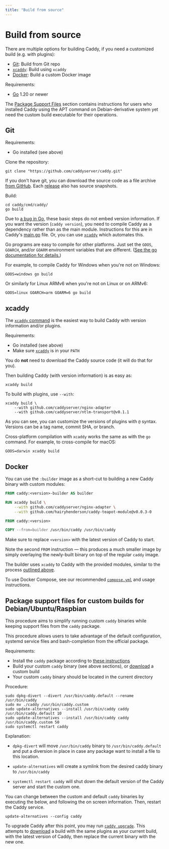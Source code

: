 ```yaml
---
title: "Build from source"
---
```


# Build from source

There are multiple options for building Caddy, if you need a customized build (e.g. with plugins):
- [Git](#git): Build from Git repo
- [`xcaddy`](#xcaddy): Build using `xcaddy`
- [Docker](#docker): Build a custom Docker image

Requirements:

- [Go](https://golang.org/doc/install) 1.20 or newer

The [Package Support Files](#package-support-files-for-custom-builds-for-debianubunturaspbian) section contains instructions for users who installed Caddy using the APT command on Debian-derivative system yet need the custom build executable for their operations.



## Git

Requirements:

- Go installed (see above)

Clone the repository:

<pre><code class="cmd bash">git clone "https://github.com/caddyserver/caddy.git"</code></pre>

If you don't have git, you can download the source code as a file archive [from GitHub](https://github.com/caddyserver/caddy). Each [release](https://github.com/caddyserver/caddy/releases) also has source snapshots.

Build:

<pre><code class="cmd"><span class="bash">cd caddy/cmd/caddy/</span>
<span class="bash">go build</span></code></pre>


<aside class="tip">

Due to [a bug in Go](https://github.com/golang/go/issues/29228), these basic steps do not embed version information. If you want the version (`caddy version`), you need to compile Caddy as a dependency rather than as the main module. Instructions for this are in Caddy's [main.go](https://github.com/caddyserver/caddy/blob/master/cmd/caddy/main.go) file. Or, you can use [`xcaddy`](#xcaddy) which automates this.

</aside>

Go programs are easy to compile for other platforms. Just set the `GOOS`, `GOARCH`, and/or `GOARM` environment variables that are different. ([See the go documentation for details.](https://golang.org/doc/install/source#environment))

For example, to compile Caddy for Windows when you're not on Windows:

<pre><code class="cmd bash">GOOS=windows go build</code></pre>

Or similarly for Linux ARMv6 when you're not on Linux or on ARMv6:

<pre><code class="cmd bash">GOOS=linux GOARCH=arm GOARM=6 go build</code></pre>



## xcaddy

The [`xcaddy` command](https://github.com/caddyserver/xcaddy) is the easiest way to build Caddy with version information and/or plugins.

Requirements:

- Go installed (see above)
- Make sure [`xcaddy`](https://github.com/caddyserver/xcaddy/releases) is in your `PATH`

You do **not** need to download the Caddy source code (it will do that for you).

Then building Caddy (with version information) is as easy as:

<pre><code class="cmd bash">xcaddy build</code></pre>

To build with plugins, use `--with`:

<pre><code class="cmd bash">xcaddy build \
    --with github.com/caddyserver/nginx-adapter
	--with github.com/caddyserver/ntlm-transport@v0.1.1</code></pre>

As you can see, you can customize the versions of plugins with `@` syntax. Versions can be a tag name, commit SHA, or branch.

Cross-platform compilation with `xcaddy` works the same as with the `go` command. For example, to cross-compile for macOS:

<pre><code class="cmd bash">GOOS=darwin xcaddy build</code></pre>



## Docker

You can use the `:builder` image as a short-cut to building a new Caddy binary with custom modules:

```Dockerfile
FROM caddy:<version>-builder AS builder

RUN xcaddy build \
    --with github.com/caddyserver/nginx-adapter \
    --with github.com/hairyhenderson/caddy-teapot-module@v0.0.3-0

FROM caddy:<version>

COPY --from=builder /usr/bin/caddy /usr/bin/caddy
```

Make sure to replace `<version>` with the latest version of Caddy to start.

Note the second `FROM` instruction — this produces a much smaller image by simply overlaying the newly-built binary on top of the regular `caddy` image.

The builder uses `xcaddy` to Caddy with the provided modules, similar to the process [outlined above](#xcaddy).

To use Docker Compose, see our recommended [`compose.yml`](/docs/running#docker-compose) and usage instructions.



## Package support files for custom builds for Debian/Ubuntu/Raspbian

This procedure aims to simplify running custom `caddy` binaries while keeping support files from the `caddy` package.

This procedure allows users to take advantage of the default configuration, systemd service files and bash-completion from the official package.

Requirements:
- Install the `caddy` package according to [these instructions](/docs/install#debian-ubuntu-raspbian)
- Build your custom `caddy` binary (see above sections), or [download](/download) a custom build
- Your custom `caddy` binary should be located in the current directory

Procedure:
<pre><code class="cmd"><span class="bash">sudo dpkg-divert --divert /usr/bin/caddy.default --rename /usr/bin/caddy</span>
<span class="bash">sudo mv ./caddy /usr/bin/caddy.custom</span>
<span class="bash">sudo update-alternatives --install /usr/bin/caddy caddy /usr/bin/caddy.default 10</span>
<span class="bash">sudo update-alternatives --install /usr/bin/caddy caddy /usr/bin/caddy.custom 50</span>
<span class="bash">sudo systemctl restart caddy</span>
</code></pre>

Explanation:

- `dpkg-divert` will move `/usr/bin/caddy` binary to `/usr/bin/caddy.default` and put a diversion in place in case any package want to install a file to this location.

- `update-alternatives` will create a symlink from the desired caddy binary to `/usr/bin/caddy`

- `systemctl restart caddy` will shut down the default version of the Caddy server and start the custom one.

You can change between the custom and default `caddy` binaries by executing the below, and following the on screen information. Then, restart the Caddy service.

<pre><code class="cmd bash">update-alternatives --config caddy</code></pre>

To upgrade Caddy after this point, you may run [`caddy upgrade`](/docs/command-line#caddy-upgrade). This attempts to [download](/download) a build with the same plugins as your current build, with the latest version of Caddy, then replace the current binary with the new one.
